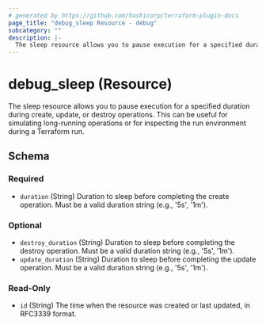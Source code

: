 ```yaml
---
# generated by https://github.com/hashicorp/terraform-plugin-docs
page_title: "debug_sleep Resource - debug"
subcategory: ""
description: |-
  The sleep resource allows you to pause execution for a specified duration during create, update, or destroy operations. This can be useful for simulating long-running operations or for inspecting the run environment during a Terraform run.
---
```


# debug_sleep (Resource)

The sleep resource allows you to pause execution for a specified duration during create, update, or destroy operations. This can be useful for simulating long-running operations or for inspecting the run environment during a Terraform run.



<!-- schema generated by tfplugindocs -->
## Schema

### Required

- `duration` (String) Duration to sleep before completing the create operation. Must be a valid duration string (e.g., '5s', '1m').

### Optional

- `destroy_duration` (String) Duration to sleep before completing the destroy operation. Must be a valid duration string (e.g., '5s', '1m').
- `update_duration` (String) Duration to sleep before completing the update operation. Must be a valid duration string (e.g., '5s', '1m').

### Read-Only

- `id` (String) The time when the resource was created or last updated, in RFC3339 format.
